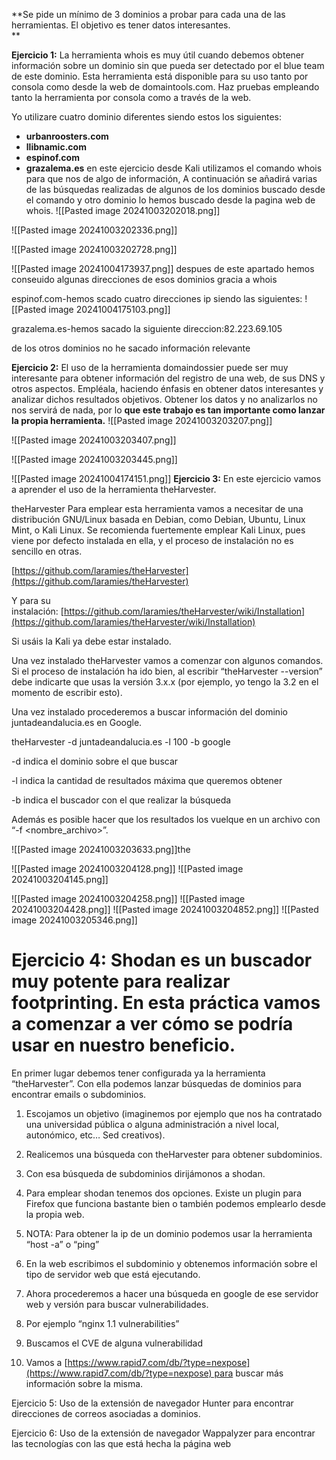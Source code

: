 **Se pide un mínimo de 3 dominios a probar para cada una de las herramientas. El objetivo es tener datos interesantes.  
**

**Ejercicio 1:** La herramienta whois es muy útil cuando debemos obtener información sobre un dominio sin que pueda ser detectado por el blue team de este dominio. Esta herramienta está disponible para su uso tanto por consola como desde la web de domaintools.com. Haz pruebas empleando tanto la herramienta por consola como a través de la web.

Yo utilizare cuatro dominio diferentes siendo estos los siguientes:
- **urbanroosters.com**
- **llibnamic.com**
- **espinof.com**
- **grazalema.es**
en este ejercicio desde Kali utilizamos el comando whois para que nos de algo de información, A continuación se añadirá varias de las búsquedas realizadas de algunos de los dominios buscado desde el comando y otro dominio lo hemos buscado desde la pagina web de whois.
![[Pasted image 20241003202018.png]]

![[Pasted image 20241003202336.png]]

![[Pasted image 20241003202728.png]]

![[Pasted image 20241004173937.png]]
despues de este apartado hemos conseuido algunas direcciones de esos dominios gracia a whois

espinof.com-hemos scado cuatro direcciones ip siendo las siguientes:
![[Pasted image 20241004175103.png]]

grazalema.es-hemos sacado la siguiente direccion:82.223.69.105

de los otros dominios no he sacado información relevante 

**Ejercicio 2:** El uso de la herramienta domaindossier puede ser muy interesante para obtener información del registro de una web, de sus DNS y otros aspectos. Empléala, haciendo énfasis en obtener datos interesantes y analizar dichos resultados objetivos. Obtener los datos y no analizarlos no nos servirá de nada, por lo **que este trabajo es tan importante como lanzar la propia herramienta.**
![[Pasted image 20241003203207.png]]

![[Pasted image 20241003203407.png]]


![[Pasted image 20241003203445.png]]

![[Pasted image 20241004174151.png]]
**Ejercicio 3:** En este ejercicio vamos a aprender el uso de la herramienta theHarvester.

  theHarvester
Para emplear esta herramienta vamos a necesitar de una distribución GNU/Linux basada en Debian, como Debian, Ubuntu, Linux Mint, o Kali Linux. Se recomienda fuertemente emplear Kali Linux, pues viene por defecto instalada en ella, y el proceso de instalación no es sencillo en otras.  
  
[https://github.com/laramies/theHarvester](https://github.com/laramies/theHarvester)  
  
Y para su instalación: [https://github.com/laramies/theHarvester/wiki/Installation](https://github.com/laramies/theHarvester/wiki/Installation)  
  
Si usáis la Kali ya debe estar instalado.  
  
Una vez instalado theHarvester vamos a comenzar con algunos comandos. Si el proceso de instalación ha ido bien, al escribir “theHarvester --version” debe indicarte que usas la versión 3.x.x (por ejemplo, yo tengo la 3.2 en el momento de escribir esto).  
  
Una vez instalado procederemos a buscar información del dominio juntadeandalucia.es en Google.  
  
theHarvester -d juntadeandalucia.es -l 100 -b google  
  
-d indica el dominio sobre el que buscar  
  
-l indica la cantidad de resultados máxima que queremos obtener  
  
-b indica el buscador con el que realizar la búsqueda  
  
  
Además es posible hacer que los resultados los vuelque en un archivo con “-f <nombre_archivo>”.  

  ![[Pasted image 20241003203633.png]]the
  
![[Pasted image 20241003204128.png]]
![[Pasted image 20241003204145.png]]

![[Pasted image 20241003204258.png]]
![[Pasted image 20241003204428.png]]
![[Pasted image 20241003204852.png]]
![[Pasted image 20241003205346.png]]
# **Ejercicio 4:** Shodan es un buscador muy potente para realizar footprinting. En esta práctica vamos a comenzar a ver cómo se podría usar en nuestro beneficio.  

  

En primer lugar debemos tener configurada ya la herramienta “theHarvester”. Con ella podemos lanzar búsquedas de dominios para encontrar emails o subdominios.

  

1. Escojamos un objetivo (imaginemos por ejemplo que nos ha contratado una universidad pública o alguna administración a nivel local, autonómico, etc… Sed creativos).
    
2. Realicemos una búsqueda con theHarvester para obtener subdominios.
    
3. Con esa búsqueda de subdominios dirijámonos a shodan. 
    
4. Para emplear shodan tenemos dos opciones. Existe un plugin para Firefox que funciona bastante bien o también podemos emplearlo desde la propia web.
    

1. NOTA: Para obtener la ip de un dominio podemos usar la herramienta “host -a” o “ping”
    

6. En la web escribimos el subdominio y obtenemos información sobre el tipo de servidor web que está ejecutando.
    
7. Ahora procederemos a hacer una búsqueda en google de ese servidor web y versión para buscar vulnerabilidades.
    

1. Por ejemplo “nginx 1.1 vulnerabilities”
    

9. Buscamos el CVE de alguna vulnerabilidad
    
10. Vamos a [https://www.rapid7.com/db/?type=nexpose](https://www.rapid7.com/db/?type=nexpose) para buscar más información sobre la misma.
    

  

Ejercicio 5: Uso de la extensión de navegador Hunter para encontrar direcciones de correos asociadas a dominios.

  

Ejercicio 6: Uso de la extensión de navegador Wappalyzer para encontrar las tecnologías con las que está hecha la página web